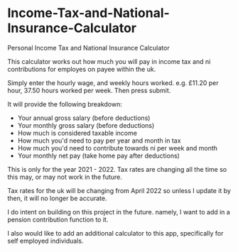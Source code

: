 # Income-Tax-and-National-Insurance-Calculator
Personal Income Tax and National Insurance Calculator

This calculator works out how much you will pay in income tax and ni contributions for employes on payee within the uk.

Simply enter the hourly wage, and weekly hours worked. e.g. £11.20 per hour, 37.50 hours worked per week. Then press submit.

It will provide the following breakdown:
- Your annual gross salary (before deductions)
- Your monthly gross salary (before deductions)
- How much is considered taxable income
- How much you'd need to pay per year and month in tax
- How much you'd need to contribute towards ni per week and month
- Your monthly net pay (take home pay after deductions)

This is only for the year 2021 - 2022. Tax rates are changing all the time so this may, or may not work in the future.

Tax rates for the uk will be changing from April 2022 so unless I update it by then, it will no longer be accurate.

I do intent on building on this project in the future. namely, I want to add in a pension contribution function to it.

I also would like to add an additional calculator to this app, specifically for self employed individuals.
